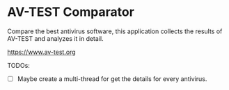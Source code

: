 # AV-TEST Comparator

Compare the best antivirus software, this application collects the results of AV-TEST and analyzes it in detail.

https://www.av-test.org

TODOs:
- [ ] Maybe create a multi-thread for get the details for every antivirus.
